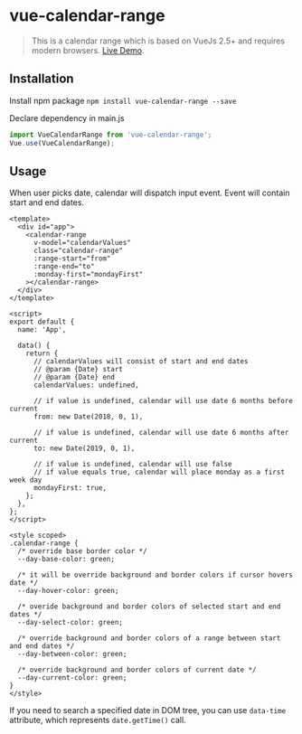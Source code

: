 # vue-calendar-range

> This is a calendar range which is based on VueJs 2.5+ and requires modern browsers.
> [Live Demo](http://sanchezz.me/calendar/).

## Installation

Install npm package
`npm install vue-calendar-range --save`

Declare dependency in main.js

``` js
import VueCalendarRange from 'vue-calendar-range';
Vue.use(VueCalendarRange);
```

## Usage
When user picks date, calendar will dispatch input event. Event will contain start and end dates.
``` vue
<template>
  <div id="app">
    <calendar-range
      v-model="calendarValues"
      class="calendar-range"
      :range-start="from"
      :range-end="to"
      :monday-first="mondayFirst"
    ></calendar-range>
  </div>
</template>

<script>
export default {
  name: 'App',

  data() {
    return {
      // calendarValues will consist of start and end dates
      // @param {Date} start
      // @param {Date} end
      calendarValues: undefined,

      // if value is undefined, calendar will use date 6 months before current
      from: new Date(2018, 0, 1),

      // if value is undefined, calendar will use date 6 months after current
      to: new Date(2019, 0, 1),

      // if value is undefined, calendar will use false
      // if value equals true, calendar will place monday as a first week day
      mondayFirst: true,
    };
  },
};
</script>

<style scoped>
.calendar-range {
  /* override base border color */
  --day-base-color: green;

  /* it will be override background and border colors if cursor hovers date */
  --day-hover-color: green;

  /* overide background and border colors of selected start and end dates */
  --day-select-color: green;

  /* override background and border colors of a range between start and end dates */
  --day-between-color: green;

  /* override background and border colors of current date */
  --day-current-color: green;
}
</style>
```

If you need to search a specified date in DOM tree, you can use ```data-time``` attribute, which represents ```date.getTime()``` call.
